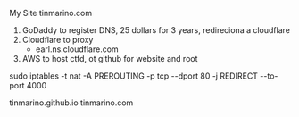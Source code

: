 My Site tinmarino.com



1. GoDaddy to register DNS, 25 dollars for 3 years, redireciona a cloudflare
2. Cloudflare to proxy
    * earl.ns.cloudflare.com
3. AWS to host ctfd, ot github for website and root



sudo iptables -t nat -A PREROUTING -p tcp --dport 80 -j REDIRECT --to-port 4000

tinmarino.github.io
tinmarino.com
